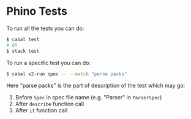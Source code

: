 # Phino Tests

To run all the tests you can do:

```bash
$ cabal test
# OR
$ stack test
```

To run a specific test you can do:

```bash
$ cabal v2-run spec -- --match "parse packs"
```

Here "parse packs" is the part of description of the test which may go:

1. Before `Spec` in spec file name (e.g. "Parser" in `ParserSpec`)
2. After `describe` function call
3. After `it` function call